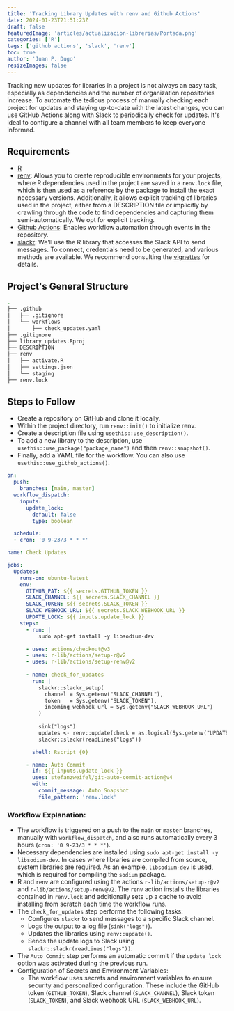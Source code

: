 ```yaml
---
title: 'Tracking Library Updates with renv and Github Actions'
date: 2024-01-23T21:51:23Z
draft: false
featuredImage: 'articles/actualizacion-librerias/Portada.png'
categories: ['R']
tags: ['github actions', 'slack', 'renv']
toc: true
author: 'Juan P. Dugo'
resizeImages: false
---
```


Tracking new updates for libraries in a project is not always an easy task, especially as dependencies and the number of organization repositories increase. To automate the tedious process of manually checking each project for updates and staying up-to-date with the latest changes, you can use GitHub Actions along with Slack to periodically check for updates. It's ideal to configure a channel with all team members to keep everyone informed.

## Requirements

- [R](https://www.r-project.org/)
- [renv](https://rstudio.github.io/renv/articles/renv.html): Allows you to create reproducible environments for your projects, where R dependencies used in the project are saved in a `renv.lock` file, which is then used as a reference by the package to install the exact necessary versions. Additionally, it allows explicit tracking of libraries used in the project, either from a DESCRIPTION file or implicitly by crawling through the code to find dependencies and capturing them semi-automatically. We opt for explicit tracking.
- [Github Actions](https://docs.github.com/en/actions): Enables workflow automation through events in the repository.
- [slackr](https://github.com/mrkaye97/slackr): We'll use the R library that accesses the Slack API to send messages. To connect, credentials need to be generated, and various methods are available. We recommend consulting the [vignettes](https://github.com/mrkaye97/slackr#vignettes) for details.

## Project's General Structure

```bash
.
├── .github
│   ├── .gitignore
│   └── workflows
│       ├── check_updates.yaml
├── .gitignore
├── library_updates.Rproj
├── DESCRIPTION
├── renv
│   ├── activate.R
│   ├── settings.json
│   └── staging
├── renv.lock
```

## Steps to Follow

- Create a repository on GitHub and clone it locally.
- Within the project directory, run `renv::init()` to initialize renv.
- Create a description file using `usethis::use_description()`.
- To add a new library to the description, use `usethis::use_package("package_name")` and then `renv::snapshot()`.
- Finally, add a YAML file for the workflow. You can also use `usethis::use_github_actions()`.

``` yaml
on:
  push:
    branches: [main, master]
  workflow_dispatch:
    inputs:
      update_lock:
        default: false
        type: boolean

  schedule:
  - cron: '0 9-23/3 * * *'

name: Check Updates

jobs:
  Updates:
    runs-on: ubuntu-latest
    env:
      GITHUB_PAT: ${{ secrets.GITHUB_TOKEN }}
      SLACK_CHANNEL: ${{ secrets.SLACK_CHANNEL }}
      SLACK_TOKEN: ${{ secrets.SLACK_TOKEN }}
      SLACK_WEBHOOK_URL: ${{ secrets.SLACK_WEBHOOK_URL }}
      UPDATE_LOCK: ${{ inputs.update_lock }}
    steps:
      - run: |
          sudo apt-get install -y libsodium-dev

      - uses: actions/checkout@v3
      - uses: r-lib/actions/setup-r@v2
      - uses: r-lib/actions/setup-renv@v2
          
      - name: check_for_updates
        run: |
          slackr::slackr_setup(
            channel = Sys.getenv("SLACK_CHANNEL"), 
            token   = Sys.getenv("SLACK_TOKEN"),
            incoming_webhook_url = Sys.getenv("SLACK_WEBHOOK_URL")
          )
          
          sink("logs")
          updates <- renv::update(check = as.logical(Sys.getenv("UPDATE_LOCK")))
          slackr::slackr(readLines("logs"))

        shell: Rscript {0}

      - name: Auto Commit
        if: ${{ inputs.update_lock }}
        uses: stefanzweifel/git-auto-commit-action@v4
        with:
          commit_message: Auto Snapshot
          file_pattern: 'renv.lock'

```

### Workflow Explanation:

- The workflow is triggered on a push to the `main` or `master` branches, manually with `workflow_dispatch`, and also runs automatically every 3 hours (`cron: '0 9-23/3 * * *'`).
- Necessary dependencies are installed using `sudo apt-get install -y libsodium-dev`. In cases where libraries are compiled from source, system libraries are required. As an example, `libsodium-dev` is used, which is required for compiling the `sodium` package.
- R and `renv` are configured using the actions `r-lib/actions/setup-r@v2` and `r-lib/actions/setup-renv@v2`. The `renv` action installs the libraries contained in `renv.lock` and additionally sets up a cache to avoid installing from scratch each time the workflow runs.
- The `check_for_updates` step performs the following tasks:
  - Configures `slackr` to send messages to a specific Slack channel.
  - Logs the output to a log file (`sink("logs")`).
  - Updates the libraries using `renv::update()`.
  - Sends the update logs to Slack using `slackr::slackr(readLines("logs"))`.
- The `Auto Commit` step performs an automatic commit if the `update_lock` option was activated during the previous run.
- Configuration of Secrets and Environment Variables:
  - The workflow uses secrets and environment variables to ensure security and personalized configuration. These include the GitHub token (`GITHUB_TOKEN`), Slack channel (`SLACK_CHANNEL`), Slack token (`SLACK_TOKEN`), and Slack webhook URL (`SLACK_WEBHOOK_URL`).
